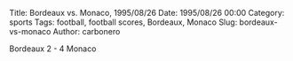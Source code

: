 Title: Bordeaux vs. Monaco, 1995/08/26
Date: 1995/08/26 00:00
Category: sports
Tags: football, football scores, Bordeaux, Monaco
Slug: bordeaux-vs-monaco
Author: carbonero


Bordeaux 2 - 4 Monaco

